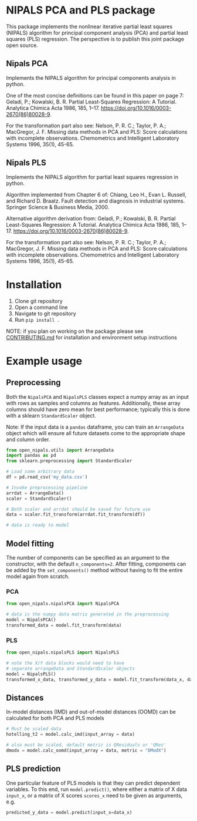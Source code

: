 # NIPALS PCA and PLS package
This package implements the nonlinear iterative partial least squares (NIPALS) algorithm for principal component analysis (PCA) and partial least squares (PLS) regression. 
The perspective is to publish this joint package open source.

## Nipals PCA
Implements the NIPALS algorithm for principal components analysis in python. 

One of the most concise definitions can be found in this paper on page 7:
    Geladi, P.; Kowalski, B. R. Partial Least-Squares Regression: A Tutorial.
    Analytica Chimica Acta 1986, 185, 1–17.
    https://doi.org/10.1016/0003-2670(86)80028-9.

For the transformation part also see:
    Nelson, P. R. C.; Taylor, P. A.; MacGregor, J. F. Missing data methods
    in PCA and PLS: Score calculations with incomplete observations.
    Chemometrics and Intelligent Laboratory Systems 1996, 35(1), 45-65.

## Nipals PLS
Implements the NIPALS algorithm for partial least squares regression in python. 

Algorithm implemented from Chapter 6 of:
    Chiang, Leo H., Evan L. Russell, and Richard D. Braatz.
    Fault detection and diagnosis in industrial systems.
    Springer Science & Business Media, 2000.

Alternative algorithm derivation from:
    Geladi, P.; Kowalski, B. R.
    Partial Least-Squares Regression: A Tutorial.
    Analytica Chimica Acta 1986, 185, 1–17.
    https://doi.org/10.1016/0003-2670(86)80028-9.

For the transformation part also see:
    Nelson, P. R. C.; Taylor, P. A.; MacGregor, J. F.
    Missing data methods in PCA and PLS: Score calculations
    with incomplete observations.
    Chemometrics and Intelligent Laboratory Systems 1996, 35(1), 45-65.


# Installation
1. Clone git repository
2. Open a command line
3. Navigate to git repository
4. Run `pip install .`

NOTE: if you plan on working on the package please see [CONTRIBUTING.md](./CONTRIBUTING.md) for installation and environment setup instructions

# Example usage

## Preprocessing
Both the `NipalsPCA` and `NipalsPLS` classes expect a numpy array as an input with rows as samples and columns as features. Additionally, these array columns should have zero mean for best performance; typically this is done with a sklearn `StandardScaler` object. 

Note: If the input data is a `pandas` dataframe, you can train an `ArrangeData` object which will ensure all future datasets come to the appropriate shape and column order.

```python
from open_nipals.utils import ArrangeData
import pandas as pd
from sklearn.preprocessing import StandardScaler

# Load some arbitrary data
df = pd.read_csv('my_data.csv')

# Invoke preprocessing pipeline
arrdat = ArrangeData()
scaler = StandardScaler()

# Both scaler and arrdat should be saved for future use
data = scaler.fit_transform(arrdat.fit_transform(df))

# data is ready to model
```

## Model fitting
The number of components can be specified as an argument to the constructor, with the default `n_components=2`. After fitting, components can be added by the `set_components()` method without having to fit the entire model again from scratch.

### PCA
```python
from open_nipals.nipalsPCA import NipalsPCA

# data is the numpy data matrix generated in the preprocessing
model = NipalsPCA()
transformed_data = model.fit_transform(data)
```

### PLS
```python
from open_nipals.nipalsPLS import NipalsPLS

# note the X/Y data blocks would need to have
# separate arrangeData and StandardScaler objects
model = NipalsPLS()
transformed_x_data, transformed_y_data = model.fit_transform(data_x, data_y)
```

## Distances
In-model distances (IMD) and out-of-model distances (OOMD) can be calculated for both PCA and PLS models
```python
# Must be scaled data
hotelling_t2 = model.calc_imd(input_array = data)

# also must be scaled, default metric is QResiduals or 'QRes'
dmodx = model.calc_oomd(input_array = data, metric = "DModX")
```

## PLS prediction
One particular feature of PLS models is that they can predict dependent variables. To this end, run `model.predict()`, where either a matrix of X data `input_x`, 
or a matrix of X scores `scores_x` need to be given as arguments, e.g. 
```python
predicted_y_data = model.predict(input_x=data_x)
```


